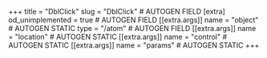 +++
title = "DblClick"
slug = "DblClick" # AUTOGEN FIELD
[extra]
od_unimplemented = true # AUTOGEN FIELD
[[extra.args]]
name = "object" # AUTOGEN STATIC
type = "/atom" # AUTOGEN FIELD
[[extra.args]]
name = "location" # AUTOGEN STATIC
[[extra.args]]
name = "control" # AUTOGEN STATIC
[[extra.args]]
name = "params" # AUTOGEN STATIC
+++